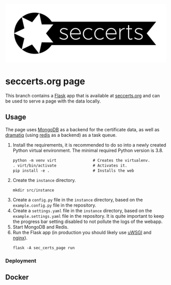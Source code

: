 ![](sec_certs_page/static/img/logo.svg)

# seccerts.org page

This branch contains a [Flask](https://palletsprojects.com/p/flask/) app that is available
at [seccerts.org](https://seccerts.org) and can be used to serve a page with the data locally.

## Usage

The page uses [MongoDB](https://www.mongodb.com/) as a backend for the certificate data, as well as 
[dramatiq](https://dramatiq.io/) (using [redis](https://redis.io/) as a backend) as a
task queue.

1. Install the requirements, it is recommended to do so into a newly created Python virtual environment.
   The minimal required Python version is 3.8.
   ```shell
   python -m venv virt                # Creates the virtualenv.
   . virt/bin/activate                # Activates it.
   pip install -e .                   # Installs the web
   ```
2. Create the `instance` directory.
   ```shell
   mkdir src/instance 
   ```
3. Create a `config.py` file in the `instance` directory, based on the `example.config.py` file in the repository.
4. Create a `settings.yaml` file in the `instance` directory, based on the `example.settings.yaml` file in the repository.
   It is quite important to keep the progress bar setting disabled to not pollute the logs of the webapp.
5. Start MongoDB and Redis.
6. Run the Flask app (in production you should likely use [uWSGI](https://uwsgi-docs.readthedocs.io/en/latest/) 
   and [nginx](https://nginx.org/en/)).
   ```shell
   flask -A sec_certs_page run
   ```

### Deployment

## Docker